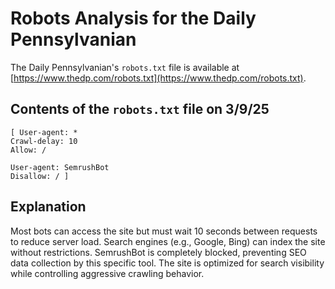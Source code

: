 # Robots Analysis for the Daily Pennsylvanian

The Daily Pennsylvanian's `robots.txt` file is available at
[https://www.thedp.com/robots.txt](https://www.thedp.com/robots.txt).

## Contents of the `robots.txt` file on 3/9/25

```
[ User-agent: *
Crawl-delay: 10
Allow: /

User-agent: SemrushBot
Disallow: / ]
```

## Explanation

Most bots can access the site but must wait 10 seconds between requests to reduce server load.
Search engines (e.g., Google, Bing) can index the site without restrictions.
SemrushBot is completely blocked, preventing SEO data collection by this specific tool.
The site is optimized for search visibility while controlling aggressive crawling behavior.
